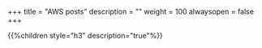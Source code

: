 +++
title = "AWS posts"
description = ""
weight = 100
alwaysopen = false
+++

{{%children style="h3" description="true"%}}